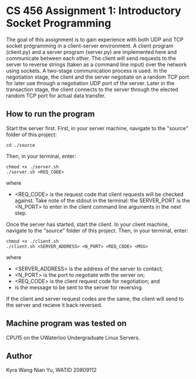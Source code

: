 # CS 456 Assignment 1: Introductory Socket Programming

The goal of this assignment is to gain experience with both UDP and TCP socket programming in a client-server environment. A client program (client.py) and a server program (server.py) are implemented here and communicate between each other. The client will send requests to the server to reverse strings (taken as a command line input) over the network using sockets. A  two-stage communication process is used.  In the negotiation stage, the client and the server negotiate on a random TCP port for later use through a negotiation UDP port of the server. Later in the transaction stage, the client connects to the server through the elected random TCP port for actual data transfer.

## How to run the program

Start the server first. First, in your server machine, navigate to the "source" folder of this project:
```
cd ./source
```
Then, in your terminal, enter:
```
chmod +x ./server.sh
./server.sh <REQ_CODE>
```
where 
* <REQ_CODE> is the request code that client requests will be checked against.
Take note of the stdout in the terminal: the SERVER_PORT is the <N_PORT> to enter in the client command line arguments in the next step.

Once the server has started, start the client. In your client machine, navigate to the "source" folder of this project. Then, in your terminal, enter:
```
chmod +x ./client.sh
./client.sh <SERVER_ADDRESS> <N_PORT> <REQ_CODE> <MSG>
```
where 
* <SERVER_ADDRESS> is the address of the server to contact;
* <N_PORT> is the port to negotiate with the server on;
* <REQ_CODE> is the client request code for negotiation; and
* <MSG> is the message to be sent to the server for reversing.

If the client and server request codes are the same, the client will send <MSG> to the server and recieve it back reversed.

## Machine program was tested on

CPU15 on the UWaterloo Undergraduate Linux Servers.

## Author

Kyra Wang Nian Yu, WATID 20809112